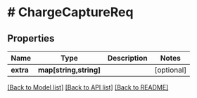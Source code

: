 # # ChargeCaptureReq

## Properties

Name | Type | Description | Notes
------------ | ------------- | ------------- | -------------
**extra** | **map[string,string]** |  | [optional] 

[[Back to Model list]](../../README.md#documentation-for-models) [[Back to API list]](../../README.md#documentation-for-api-endpoints) [[Back to README]](../../README.md)


